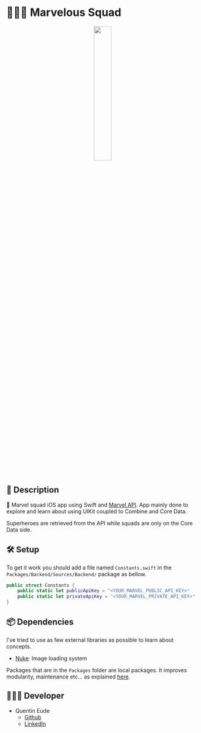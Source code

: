 # 🦸🏻‍♂️ Marvelous Squad

<div align=center><img src="demo.gif" height="30%" width="30%"></div>

## 📖 Description

📱 Marvel squad iOS app using Swift and [Marvel API](https://developer.marvel.com/). App mainly done to explore and learn about using UIKit coupled to Combine and Core Data.

Superheroes are retrieved from the API while squads are only on the Core Data side.

## 🛠 Setup

To get it work you should add a file named `Constants.swift` in the `Packages/Backend/Sources/Backend/` package as bellow.

```swift
public struct Constants {
    public static let publicApiKey = "<YOUR_MARVEL_PUBLIC_API_KEY>"
    public static let privateApiKey = "<YOUR_MARVEL_PRIVATE_API_KEY>"
}
```

## 📦 Dependencies

I've tried to use as few external libraries as possible to learn about concepts.

- [Nuke](https://github.com/kean/Nuke): Image loading system

Packages that are in the `Packages` folder are local packages. It improves modularity, maintenance etc... as explained [here](https://developer.apple.com/documentation/swift_packages/organizing_your_code_with_local_packages).

## 👨🏻‍💻 Developer

- Quentin Eude
  - [Github](https://github.com/qeude)
  - [LinkedIn](https://www.linkedin.com/in/quentineude/)

